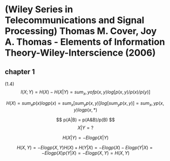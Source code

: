 # (Wiley Series in Telecommunications and Signal Processing) Thomas M. Cover, Joy A. Thomas - Elements of Information Theory-Wiley-Interscience (2006)

## chapter 1

(1.4)
$$ I(X;Y) = H(X) - H(X|Y) = sum_x,y of p(x,y) log[p(x,y)/p(x)/p(y)] $$

$$ H(X) = sum_x p(x) log p(x) =
sum_x [sum_y p(x,y)] log [sum_y p(x,y)] =
sum_x,y p(x,y) log p(x,*) $$

$$ p(A|B) = p(A&B)/p(B) $$
$$ X|Y = ? $$

$$ H(X|Y) = -E log p(X|Y) $$

$$
H(X,Y) = -E log p(X,Y)
H(X) + H(Y|X) = 
-E log p(X) - E log p(Y|X) =
-E log p(X) p(Y|X) =
-E log p(X,Y) =
H(X,Y)
$$
